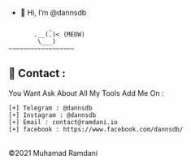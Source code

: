 - 👋 Hi, I’m @dannsdb

```
           _
       .__(.)< (MEOW)
        \___)   
~~~~~~~~~~~~~~~~~~
```

📧 Contact :
------
You Want Ask About All My Tools Add Me On :
```
[+] Telegram : @dannsdb
[+] Instagram : @dannsdb
[+] Email : contact@ramdani.io
[+] facebook : https://www.facebook.com/dannsdb/
```

<br>©2021 Muhamad Ramdani

<!---
dannsdb/dannsdb is a ✨ special ✨ repository because its `README.md` (this file) appears on your GitHub profile.
You can click the Preview link to take a look at your changes.
--->
